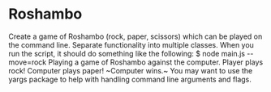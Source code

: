 # Roshambo
Create a game of Roshambo (rock, paper, scissors) which can be played on the command line. Separate functionality into multiple classes. When you run the script, it should do something like the following:  $ node main.js --move=rock Playing a game of Roshambo against the computer. Player plays rock! Computer plays paper! ~Computer wins.~ You may want to use the yargs  package to help with handling command line arguments and flags.
